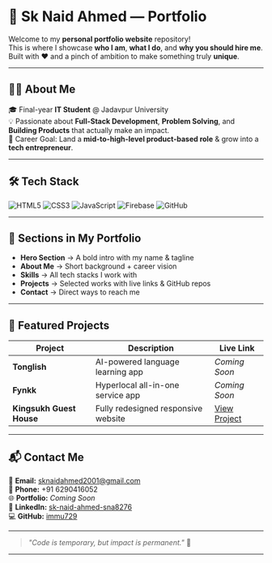 # 🚀 Sk Naid Ahmed — Portfolio

Welcome to my **personal portfolio website** repository!  
This is where I showcase **who I am**, **what I do**, and **why you should hire me**.  
Built with ❤️ and a pinch of ambition to make something truly **unique**.

---

## 🧑‍💻 About Me
🎓 Final-year **IT Student** @ Jadavpur University  
💡 Passionate about **Full-Stack Development**, **Problem Solving**, and **Building Products** that actually make an impact.  
🎯 Career Goal: Land a **mid-to-high-level product-based role** & grow into a **tech entrepreneur**.  

---

## 🛠️ Tech Stack

![HTML5](https://img.shields.io/badge/HTML5-E34F26?style=for-the-badge&logo=html5&logoColor=white)
![CSS3](https://img.shields.io/badge/CSS3-1572B6?style=for-the-badge&logo=css3&logoColor=white)
![JavaScript](https://img.shields.io/badge/JavaScript-323330?style=for-the-badge&logo=javascript&logoColor=F7DF1E)
![Firebase](https://img.shields.io/badge/Firebase-FFCA28?style=for-the-badge&logo=firebase&logoColor=black)
![GitHub](https://img.shields.io/badge/GitHub-181717?style=for-the-badge&logo=github&logoColor=white)

---

## 📂 Sections in My Portfolio

- **Hero Section** → A bold intro with my name & tagline  
- **About Me** → Short background + career vision  
- **Skills** → All tech stacks I work with  
- **Projects** → Selected works with live links & GitHub repos  
- **Contact** → Direct ways to reach me

---

## 🌟 Featured Projects

| Project | Description | Live Link |
|---------|-------------|-----------|
| **Tonglish** | AI-powered language learning app | _Coming Soon_ |
| **Fynkk** | Hyperlocal all-in-one service app | _Coming Soon_ |
| **Kingsukh Guest House** | Fully redesigned responsive website | [View Project](https://github.com/immu729/kingsukh-guest-house) |

---

## 📬 Contact Me
📧 **Email:** sknaidahmed2001@gmail.com  
📱 **Phone:** +91 6290416052  
🌐 **Portfolio:** _Coming Soon_  
🔗 **LinkedIn:** [sk-naid-ahmed-sna8276](https://www.linkedin.com/in/sk-naid-ahmed-sna8276)  
💻 **GitHub:** [immu729](https://github.com/immu729)  

---

> _"Code is temporary, but impact is permanent."_ 🚀

---
